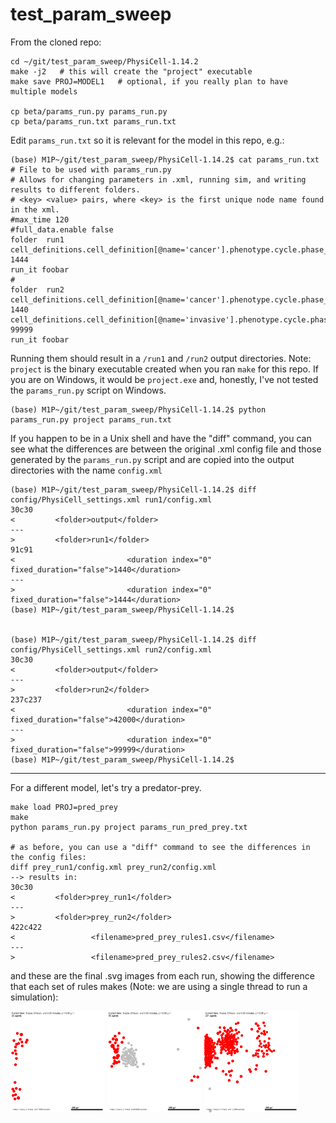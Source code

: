 # test_param_sweep

From the cloned repo:
```
cd ~/git/test_param_sweep/PhysiCell-1.14.2
make -j2   # this will create the "project" executable
make save PROJ=MODEL1   # optional, if you really plan to have multiple models

cp beta/params_run.py params_run.py
cp beta/params_run.txt params_run.txt
```

Edit `params_run.txt` so it is relevant for the model in this repo, e.g.:

```
(base) M1P~/git/test_param_sweep/PhysiCell-1.14.2$ cat params_run.txt 
# File to be used with params_run.py
# Allows for changing parameters in .xml, running sim, and writing results to different folders.
# <key> <value> pairs, where <key> is the first unique node name found in the xml.
#max_time 120
#full_data.enable false
folder  run1 
cell_definitions.cell_definition[@name='cancer'].phenotype.cycle.phase_durations.duration 1444
run_it foobar
#
folder  run2 
cell_definitions.cell_definition[@name='cancer'].phenotype.cycle.phase_durations.duration 1440
cell_definitions.cell_definition[@name='invasive'].phenotype.cycle.phase_durations.duration 99999
run_it foobar
```

Running them should result in a `/run1` and `/run2` output directories. Note: `project` is the binary executable created when you ran `make` for this repo. If you are on Windows, it would be `project.exe` and, honestly, I've not tested the `params_run.py` script on Windows.
```
(base) M1P~/git/test_param_sweep/PhysiCell-1.14.2$ python params_run.py project params_run.txt
```

If you happen to be in a Unix shell and have the "diff" command, you can see what the differences are between the original .xml config file and those generated by the `params_run.py` script and are copied into the output directories with the name `config.xml`
```
(base) M1P~/git/test_param_sweep/PhysiCell-1.14.2$ diff config/PhysiCell_settings.xml run1/config.xml 
30c30
<         <folder>output</folder>
---
>         <folder>run1</folder>
91c91
<                         <duration index="0" fixed_duration="false">1440</duration>
---
>                         <duration index="0" fixed_duration="false">1444</duration>
(base) M1P~/git/test_param_sweep/PhysiCell-1.14.2$ 


(base) M1P~/git/test_param_sweep/PhysiCell-1.14.2$ diff config/PhysiCell_settings.xml run2/config.xml 
30c30
<         <folder>output</folder>
---
>         <folder>run2</folder>
237c237
<                         <duration index="0" fixed_duration="false">42000</duration>
---
>                         <duration index="0" fixed_duration="false">99999</duration>
(base) M1P~/git/test_param_sweep/PhysiCell-1.14.2$ 
```
<hr>

For a different model, let's try a predator-prey.

```
make load PROJ=pred_prey
make
python params_run.py project params_run_pred_prey.txt

# as before, you can use a "diff" command to see the differences in the config files:
diff prey_run1/config.xml prey_run2/config.xml
--> results in:
30c30
<         <folder>prey_run1</folder>
---
>         <folder>prey_run2</folder>
422c422
<                 <filename>pred_prey_rules1.csv</filename>
---
>                 <filename>pred_prey_rules2.csv</filename>
```
and these are the final .svg images from each run, showing the difference that each set of rules makes (Note: we are using a single thread to run a simulation):


<img src="../images/prey_run1.png" width="30%"> <img src="../images/prey_run2.png" width="30%"> <img src="../images/prey_run3.png" width="30%">
